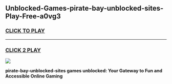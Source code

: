 
## Unblocked-Games-pirate-bay-unblocked-sites-Play-Free-a0vg3
<h3>
<a href="https://premium76.site?title=pirate-bay-unblocked-sites&ref=23A">CLICK TO PLAY</a></h3>
<hr>

<h3>
<a href="https://premium76.site?title=pirate-bay-unblocked-sites&ref=23A">CLICK 2 PLAY</a>
  
</h3>

<a href="https://premium76.site?title=pirate-bay-unblocked-sites&ref=23A"><img src="https://clearcache.store/games.png"></a>


**pirate-bay-unblocked-sites games unblocked: Your Gateway to Fun and Accessible Online Gaming**
